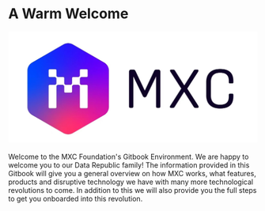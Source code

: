 # A Warm Welcome

<img src=".gitbook/assets/MXC_Logo_Navy.png" alt="" data-size="original">\
\
Welcome to the MXC Foundation's Gitbook Environment. We are happy to welcome you to our Data Republic family! The information provided in this Gitbook will give you a general overview on how MXC works, what features, products and disruptive technology we have with many more technological revolutions to come. In addition to this we will also provide you the full steps to get you onboarded into this revolution.

